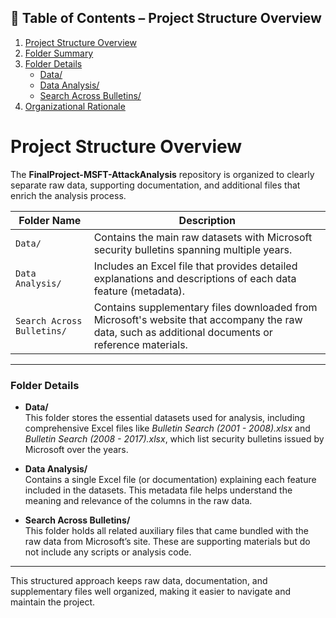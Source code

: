 ## 📑 Table of Contents – Project Structure Overview

1. [Project Structure Overview](#project-structure-overview)  
2. [Folder Summary](#folder-summary)  
3. [Folder Details](#folder-details)  
   - [Data/](#data)  
   - [Data Analysis/](#data-analysis)  
   - [Search Across Bulletins/](#search-across-bulletins)  
4. [Organizational Rationale](#organizational-rationale)



# Project Structure Overview

The **FinalProject-MSFT-AttackAnalysis** repository is organized to clearly separate raw data, supporting documentation, and additional files that enrich the analysis process.

| Folder Name               | Description                                                                                      |
|---------------------------|------------------------------------------------------------------------------------------------|
| `Data/`                   | Contains the main raw datasets with Microsoft security bulletins spanning multiple years.      |
| `Data Analysis/`          | Includes an Excel file that provides detailed explanations and descriptions of each data feature (metadata). |
| `Search Across Bulletins/`| Contains supplementary files downloaded from Microsoft's website that accompany the raw data, such as additional documents or reference materials. |

---

### Folder Details

- **Data/**  
  This folder stores the essential datasets used for analysis, including comprehensive Excel files like *Bulletin Search (2001 - 2008).xlsx* and *Bulletin Search (2008 - 2017).xlsx*, which list security bulletins issued by Microsoft over the years.

- **Data Analysis/**  
  Contains a single Excel file (or documentation) explaining each feature included in the datasets. This metadata file helps understand the meaning and relevance of the columns in the raw data.

- **Search Across Bulletins/**  
  This folder holds all related auxiliary files that came bundled with the raw data from Microsoft’s site. These are supporting materials but do not include any scripts or analysis code.

---

This structured approach keeps raw data, documentation, and supplementary files well organized, making it easier to navigate and maintain the project.
